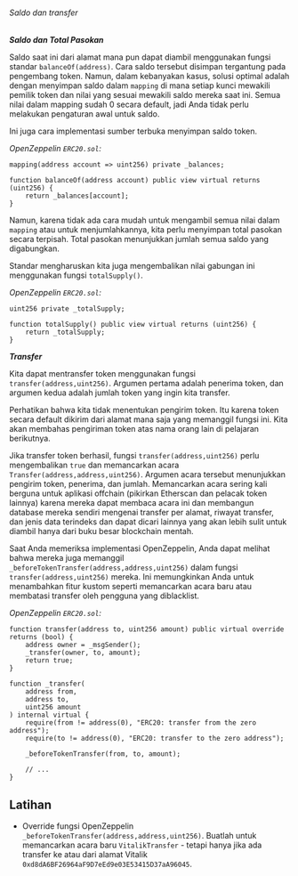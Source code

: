 ###### Saldo dan transfer

***Saldo dan Total Pasokan***

Saldo saat ini dari alamat mana pun dapat diambil menggunakan fungsi standar `balanceOf(address)`. Cara saldo tersebut disimpan tergantung pada pengembang token. Namun, dalam kebanyakan kasus, solusi optimal adalah dengan menyimpan saldo dalam `mapping` di mana setiap kunci mewakili pemilik token dan nilai yang sesuai mewakili saldo mereka saat ini. Semua nilai dalam mapping sudah 0 secara default, jadi Anda tidak perlu melakukan pengaturan awal untuk saldo.

Ini juga cara implementasi sumber terbuka menyimpan saldo token.

_OpenZeppelin `ERC20.sol`:_  

```
mapping(address account => uint256) private _balances;

function balanceOf(address account) public view virtual returns (uint256) {
	return _balances[account];
}
```

Namun, karena tidak ada cara mudah untuk mengambil semua nilai dalam `mapping` atau untuk menjumlahkannya, kita perlu menyimpan total pasokan secara terpisah. Total pasokan menunjukkan jumlah semua saldo yang digabungkan.

Standar mengharuskan kita juga mengembalikan nilai gabungan ini menggunakan fungsi `totalSupply()`.

_OpenZeppelin `ERC20.sol`:_  

```
uint256 private _totalSupply;

function totalSupply() public view virtual returns (uint256) {
	return _totalSupply;
}
```

***Transfer***

Kita dapat mentransfer token menggunakan fungsi `transfer(address,uint256)`. Argumen pertama adalah penerima token, dan argumen kedua adalah jumlah token yang ingin kita transfer.

Perhatikan bahwa kita tidak menentukan pengirim token. Itu karena token secara default dikirim dari alamat mana saja yang memanggil fungsi ini. Kita akan membahas pengiriman token atas nama orang lain di pelajaran berikutnya.

Jika transfer token berhasil, fungsi `transfer(address,uint256)` perlu mengembalikan `true` dan memancarkan acara `Transfer(address,address,uint256)`. Argumen acara tersebut menunjukkan pengirim token, penerima, dan jumlah. Memancarkan acara sering kali berguna untuk aplikasi offchain (pikirkan Etherscan dan pelacak token lainnya) karena mereka dapat membaca acara ini dan membangun database mereka sendiri mengenai transfer per alamat, riwayat transfer, dan jenis data terindeks dan dapat dicari lainnya yang akan lebih sulit untuk diambil hanya dari buku besar blockchain mentah.

Saat Anda memeriksa implementasi OpenZeppelin, Anda dapat melihat bahwa mereka juga memanggil `_beforeTokenTransfer(address,address,uint256)` dalam fungsi `transfer(address,uint256)` mereka. Ini memungkinkan Anda untuk menambahkan fitur kustom seperti memancarkan acara baru atau membatasi transfer oleh pengguna yang diblacklist.

_OpenZeppelin `ERC20.sol`:_  

```
function transfer(address to, uint256 amount) public virtual override returns (bool) {
	address owner = _msgSender();
	_transfer(owner, to, amount);
	return true;
}

function _transfer(
	address from,
	address to,
	uint256 amount
) internal virtual {
	require(from != address(0), "ERC20: transfer from the zero address");
	require(to != address(0), "ERC20: transfer to the zero address");

	_beforeTokenTransfer(from, to, amount);

	// ...
}
```

## Latihan

- Override fungsi OpenZeppelin `_beforeTokenTransfer(address,address,uint256)`. Buatlah untuk memancarkan acara baru `VitalikTransfer` - tetapi hanya jika ada transfer ke atau dari alamat Vitalik `0xd8dA6BF26964aF9D7eEd9e03E53415D37aA96045`.
